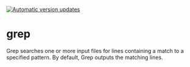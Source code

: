 [![Automatic version updates](https://github.com/ZOSOpenTools/grepport/actions/workflows/bump.yml/badge.svg)](https://github.com/ZOSOpenTools/grepport/actions/workflows/bump.yml)

# grep

Grep searches one or more input files for lines containing a match to a specified pattern. By default, Grep outputs the matching lines.
